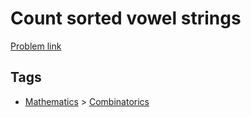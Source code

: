 # Count sorted vowel strings

[Problem link](https://leetcode.com/problems/count-sorted-vowel-strings)

## Tags

* [Mathematics](/README.md#Mathematics) > [Combinatorics](/README.md#Mathematics-Combinatorics)
